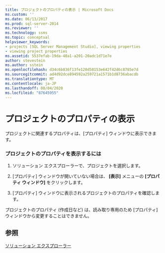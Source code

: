 ```yaml
---
title: プロジェクトのプロパティの表示 | Microsoft Docs
ms.custom: ''
ms.date: 06/13/2017
ms.prod: sql-server-2014
ms.reviewer: ''
ms.technology: ssms
ms.topic: conceptual
helpviewer_keywords:
- projects [SQL Server Management Studio], viewing properties
- viewing project properties
ms.assetid: 5537efab-19da-40a1-a201-20adc1d71e7e
author: stevestein
ms.author: sstein
ms.openlocfilehash: d34c6b836f13fe120d50153e642f42d6c8785e7d
ms.sourcegitcommit: ad4d92dce894592a259721a1571b1d8736abacdb
ms.translationtype: MT
ms.contentlocale: ja-JP
ms.lasthandoff: 08/04/2020
ms.locfileid: "87645955"
---
```

# <a name="view-project-properties"></a>プロジェクトのプロパティの表示
  プロジェクトに関連するプロパティは、[プロパティ] ウィンドウに表示できます。  
  
### <a name="to-view-project-properties"></a>プロジェクトのプロパティを表示するには  
  
1.  ソリューション エクスプローラーで、プロジェクトを選択します。  
  
2.  [プロパティ] ウィンドウが開いていない場合は、 **[表示]** メニューの **[プロパティ ウィンドウ]** をクリックします。  
  
3.  [プロパティ] ウィンドウに表示されるプロジェクトのプロパティを確認します。  
  
 プロジェクトのプロパティ (作成日など) は、読み取り専用のため [プロパティ] ウィンドウから変更することはできません。  
  
## <a name="see-also"></a>参照  
 [ソリューション エクスプローラー](solution-explorer.md)  
  
  
